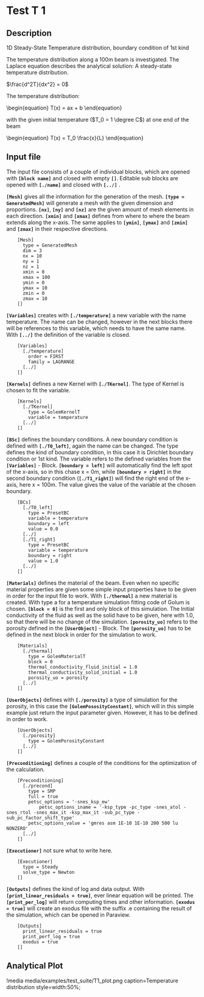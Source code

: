 #  Test T 1

## Description

1D Steady-State Temperature distribution, boundary condition of 1st kind

The temperature distribution along a 100m beam is investigated. The Laplace equation describes the analytical solution: A steady-state temperature distribution.

$\frac{d^2T}{dx^2} = 0$

The temperature distribution:

\begin{equation}
T(x) = ax + b
\end{equation}

with the given initial temperature ($T_0 = 1 \degree C$) at one end of the beam

\begin{equation}
T(x) = T_0 \frac{x}{L}
\end{equation}

## Input file

The input file consists of a couple of individual blocks, which are opened with **`[block name]`** and closed with empty **`[]`**. Editable sub blocks are opened with **`[./name]`** and closed with **`[../]`** .

**`[Mesh]`** gives all the information for the generation of the mesh. **`[type = GeneratedMesh]`** will generate a mesh with the given dimension and proportions. **`[nx]`**, **`[ny]`** and **`[nz]`** are the given amount of mesh elements in each direction. **`[xmin]`** and **`[xmax]`** defines from where to where the beam extends along the x-axis. The same applies to **`[ymin]`**, **`[ymax]`** and **`[zmin]`** and **`[zmax]`** in their respective directions.

```
    [Mesh]
      type = GeneratedMesh
      dim = 3
      nx = 10
      ny = 1
      nz = 1
      xmin = 0
      xmax = 100
      ymin = 0
      ymax = 10
      zmin = 0
      zmax = 10
    []
```

**`[Variables]`** creates with **`[./temperature]`** a new variable with the name temperature. The name can be changed, however in the next blocks there will be references to this variable, which needs to have the same name. With **`[../]`** the definition of the variable is closed.

```
    [Variables]
      [./temperature]
        order = FIRST
        family = LAGRANGE
      [../]
    []
```

**`[Kernels]`** defines a new Kernel with **`[./TKernel]`**. The type of Kernel is chosen to fit the variable.

```
    [Kernels]
      [./TKernel]
        type = GolemKernelT
        variable = temperature
      [../]
    []
```

**`[BSc]`** defines the boundary conditions. A new boundary condition is defined with **`[./T0_left]`**, again the name can be changed. The type defines the kind of boundary condition, in this case it is Dirichlet boundary condition or 1st kind. The variable refers to the defined variables from the **`[Variables]`** - Block. **`[boundary = left]`** will automatically find the left spot of the x-axis, so in this chase x = 0m, while **`[boundary = right]`** in the second boundary condition (**`[./T1_right]`**) will find the right end of the x-axis, here x = 100m. The value gives the value of the variable at the chosen boundary.

```
    [BCs]
      [./T0_left]
        type = PresetBC
        variable = temperature
        boundary = left
        value = 0.0
      [../]
      [./T1_right]
        type = PresetBC
        variable = temperature
        boundary = right
        value = 1.0
      [../]
    []
```

**`[Materials]`** defines the material of the beam. Even when no specific material properties are given some simple input properties have to be given in order for the input file to work. With **`[./thermal]`** a new material is created. With type a for a temperature simulation fitting code of Golum is chosen. **`[block = 0]`** is the first and only block of this simulation. The Initial conductivity of the fluid as well as the solid have to be given, here with 1.0, so that there will be no change of the simulation. **`[porosity_uo]`** refers to the porosity defined in the **`[UserObject]`** - Block. The **`[porosity_uo]`** has to be defined in the next block in order for the simulation to work.

```
    [Materials]
      [./thermal]
        type = GolemMaterialT
        block = 0
        thermal_conductivity_fluid_initial = 1.0
        thermal_conductivity_solid_initial = 1.0
        porosity_uo = porosity
      [../]
    []
```

**`[UserObjects]`** defines with **`[./porosity]`** a type of simulation for the porosity, in this case the **`[GolemPososityConstant]`**, which will in this simple example just return the input parameter given. However, it has to be defined in order to work.

```
    [UserObjects]
      [./porosity]
        type = GolemPorosityConstant
      [../]
    []
```

**`[Preconditioning]`** defines a couple of the conditions for the optimization of the calculation.

```
    [Preconditioning]
      [./precond]
        type = SMP
        full = true
        petsc_options = '-snes_ksp_ew'
            petsc_options_iname = '-ksp_type -pc_type -snes_atol -snes_rtol -snes_max_it -ksp_max_it -sub_pc_type -sub_pc_factor_shift_type'
        petsc_options_value = 'gmres asm 1E-10 1E-10 200 500 lu NONZERO'
      [../]
    []
```

**`[Executioner]`** not sure what to write here.

```
    [Executioner]
      type = Steady
      solve_type = Newton
    []
```

**`[Outputs]`** defines the kind of log and data output. With **`[print_linear_residuals = true]`**, ever linear equation will be printed. The **`[print_per_log]`** will return computing times and other information. **`[exodus = true]`** will create an exodus file with the suffix .e containing the result of the simulation, which can be opened in Paraview.

```
    [Outputs]
      print_linear_residuals = true
      print_perf_log = true
      exodus = true
    []
```

## Analytical Plot

!media media/examples/test_suite/T1_plot.png
       caption=Temperature distribution
       style=width:50%;

